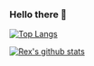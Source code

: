 ### Hello there 👋

[![Top Langs](https://github-readme-stats-three-green-25.vercel.app/api/top-langs/?username=gaohalberd&hide=jupyter%20notebook,html&layout=compact&theme=cobalt)](https://github.com/gaohalberd/github-readme-stats)

[![Rex's github stats](https://github-readme-stats-three-green-25.vercel.app/api?username=gaohalberd&show_icons=true&theme=cobalt)](https://github.com/gaohalberd/github-readme-stats)

<!--
**Gaohalberd/Gaohalberd** is a ✨ _special_ ✨ repository because its `README.md` (this file) appears on your GitHub profile.

Here are some ideas to get you started:

- 🔭 I’m currently working on ...
- 🌱 I’m currently learning ...
- 👯 I’m looking to collaborate on ...
- 🤔 I’m looking for help with ...
- 💬 Ask me about ...
- 📫 How to reach me: ...
- 😄 Pronouns: ...
- ⚡ Fun fact: ...
-->
